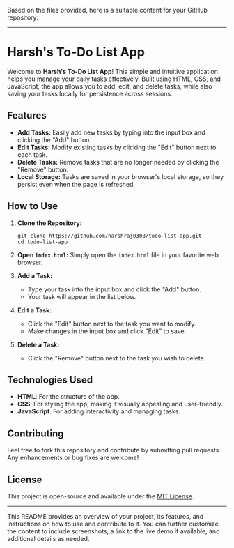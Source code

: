 Based on the files provided, here is a suitable content for your GitHub repository:

---

# Harsh's To-Do List App

Welcome to **Harsh's To-Do List App**! This simple and intuitive application helps you manage your daily tasks effectively. Built using HTML, CSS, and JavaScript, the app allows you to add, edit, and delete tasks, while also saving your tasks locally for persistence across sessions.

## Features

- **Add Tasks:** Easily add new tasks by typing into the input box and clicking the "Add" button.
- **Edit Tasks:** Modify existing tasks by clicking the "Edit" button next to each task.
- **Delete Tasks:** Remove tasks that are no longer needed by clicking the "Remove" button.
- **Local Storage:** Tasks are saved in your browser's local storage, so they persist even when the page is refreshed.

## How to Use

1. **Clone the Repository:**
   ```
   git clone https://github.com/harshraj0308/todo-list-app.git
   cd todo-list-app
   ```

2. **Open `index.html`:**
   Simply open the `index.html` file in your favorite web browser.

3. **Add a Task:**
   - Type your task into the input box and click the "Add" button.
   - Your task will appear in the list below.

4. **Edit a Task:**
   - Click the "Edit" button next to the task you want to modify.
   - Make changes in the input box and click "Edit" to save.

5. **Delete a Task:**
   - Click the "Remove" button next to the task you wish to delete.

## Technologies Used

- **HTML**: For the structure of the app.
- **CSS**: For styling the app, making it visually appealing and user-friendly.
- **JavaScript**: For adding interactivity and managing tasks.

## Contributing

Feel free to fork this repository and contribute by submitting pull requests. Any enhancements or bug fixes are welcome!

## License

This project is open-source and available under the [MIT License](LICENSE).

---

This README provides an overview of your project, its features, and instructions on how to use and contribute to it. You can further customize the content to include screenshots, a link to the live demo if available, and additional details as needed.
